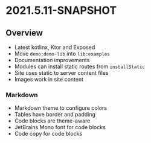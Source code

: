 # 2021.5.11-SNAPSHOT

## Overview

* Latest kotlinx, Ktor and Exposed
* Move `demo:demo-lib` into `lib:examples`
* Documentation improvements
* Modules can install static routes from `installStatic`
* Site uses static to server content files
* Images work in site content

### Markdown

* Markdown theme to configure colors
* Tables have border and padding
* Code blocks are theme-aware
* JetBrains Mono font for code blocks
* Code copy for code blocks
